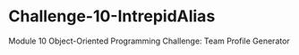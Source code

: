 # Challenge-10-IntrepidAlias
 Module 10 Object-Oriented Programming Challenge: Team Profile Generator
